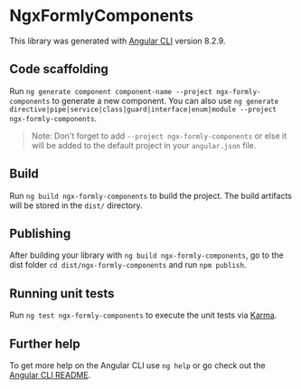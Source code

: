 # NgxFormlyComponents

This library was generated with [Angular CLI](https://github.com/angular/angular-cli) version 8.2.9.

## Code scaffolding

Run `ng generate component component-name --project ngx-formly-components` to generate a new component. You can also use `ng generate directive|pipe|service|class|guard|interface|enum|module --project ngx-formly-components`.
> Note: Don't forget to add `--project ngx-formly-components` or else it will be added to the default project in your `angular.json` file. 

## Build

Run `ng build ngx-formly-components` to build the project. The build artifacts will be stored in the `dist/` directory.

## Publishing

After building your library with `ng build ngx-formly-components`, go to the dist folder `cd dist/ngx-formly-components` and run `npm publish`.

## Running unit tests

Run `ng test ngx-formly-components` to execute the unit tests via [Karma](https://karma-runner.github.io).

## Further help

To get more help on the Angular CLI use `ng help` or go check out the [Angular CLI README](https://github.com/angular/angular-cli/blob/master/README.md).
